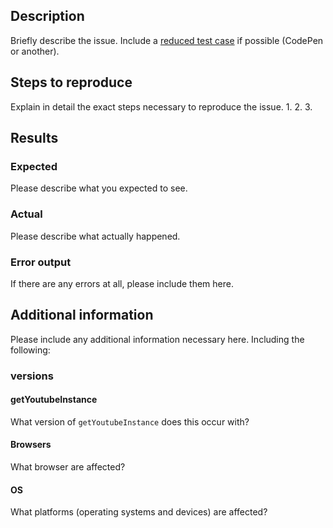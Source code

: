 ## Description

Briefly describe the issue.
Include a [reduced test case](https://css-tricks.com/reduced-test-cases/) if possible (CodePen or another).

## Steps to reproduce

Explain in detail the exact steps necessary to reproduce the issue.
1.
2.
3.

## Results

### Expected

Please describe what you expected to see.

### Actual

Please describe what actually happened.

### Error output

If there are any errors at all, please include them here.

## Additional information

Please include any additional information necessary here. Including the following:

### versions

#### getYoutubeInstance

What version of `getYoutubeInstance` does this occur with?

#### Browsers

What browser are affected?

#### OS

What platforms (operating systems and devices) are affected?
